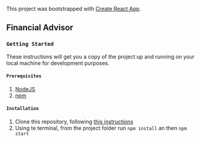This project was bootstrapped with [Create React App](https://github.com/facebook/create-react-app).

## Financial Advisor

### `Getting Started`

These instructions will get you a copy of the project up and running on your local machine for development purposes.

#### `Prerequisites`

1. [NodeJS](https://nodejs.org/en/)</br>
2. [npm](https://docs.npmjs.com/downloading-and-installing-node-js-and-npm)

#### `Installation`
1. Clone this repository, following [this instructions](https://help.github.com/articles/cloning-a-repository/)
2. Using te terminal, from the project folder run `npm install` an then `npm start`
